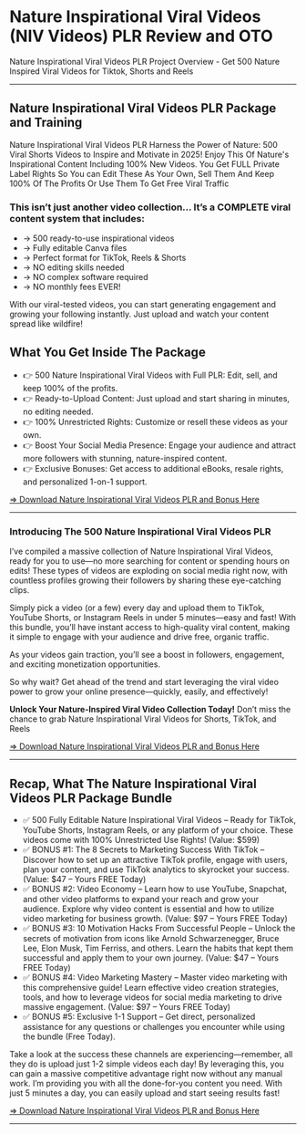 # Nature Inspirational Viral Videos (NIV Videos) PLR Review and OTO
Nature Inspirational Viral Videos PLR Project Overview - Get 500 Nature Inspired Viral Videos for Tiktok, Shorts and Reels

---

## Nature Inspirational Viral Videos PLR Package and Training
Nature Inspirational Viral Videos PLR Harness the Power of Nature: 500 Viral Shorts Videos to Inspire and Motivate in 2025!
Enjoy This Of Nature's Inspirational Content Including 100% New Videos. You Get FULL Private Label Rights So You can Edit These As Your Own, Sell Them And Keep 100% Of The Profits Or Use Them To Get Free Viral Traffic

### This isn’t just another video collection… It’s a COMPLETE viral content system that includes:

* → 500 ready-to-use inspirational videos
* → Fully editable Canva files
* → Perfect format for TikTok, Reels & Shorts
* → NO editing skills needed
* → NO complex software required
* → NO monthly fees EVER!

With our viral-tested videos, you can start generating engagement and growing your following instantly. Just upload and watch your content spread like wildfire!

## What You Get Inside The Package

* 👉 500 Nature Inspirational Viral Videos with Full PLR: Edit, sell, and keep 100% of the profits.
* 👉 Ready-to-Upload Content: Just upload and start sharing in minutes, no editing needed.
* 👉 100% Unrestricted Rights: Customize or resell these videos as your own.
* 👉 Boost Your Social Media Presence: Engage your audience and attract more followers with stunning, nature-inspired content.
* 👉 Exclusive Bonuses: Get access to additional eBooks, resale rights, and personalized 1-on-1 support.

[=> Download Nature Inspirational Viral Videos PLR and Bonus Here](https://warriorplus.com/o2/a/j3c0h9h/0)

---

### Introducing The 500 Nature Inspirational Viral Videos PLR

I’ve compiled a massive collection of Nature Inspirational Viral Videos, ready for you to use—no more searching for content or spending hours on edits! These types of videos are exploding on social media right now, with countless profiles growing their followers by sharing these eye-catching clips.

Simply pick a video (or a few) every day and upload them to TikTok, YouTube Shorts, or Instagram Reels in under 5 minutes—easy and fast! With this bundle, you’ll have instant access to high-quality viral content, making it simple to engage with your audience and drive free, organic traffic.

As your videos gain traction, you’ll see a boost in followers, engagement, and exciting monetization opportunities.

So why wait? Get ahead of the trend and start leveraging the viral video power to grow your online presence—quickly, easily, and effectively!

**Unlock Your Nature-Inspired Viral Video Collection Today!**
Don’t miss the chance to grab Nature Inspirational Viral Videos for Shorts, TikTok, and Reels 

[=> Download Nature Inspirational Viral Videos PLR and Bonus Here](https://warriorplus.com/o2/a/j3c0h9h/0)

---

## Recap, What The Nature Inspirational Viral Videos PLR Package Bundle

* ✅ 500 Fully Editable Nature Inspirational Viral Videos – Ready for TikTok, YouTube Shorts, Instagram Reels, or any platform of your choice. These videos come with 100% Unrestricted Use Rights! (Value: $599)
* ✅ BONUS #1: The 8 Secrets to Marketing Success With TikTok – Discover how to set up an attractive TikTok profile, engage with users, plan your content, and use TikTok analytics to skyrocket your success. (Value: $47 – Yours FREE Today)
* ✅ BONUS #2: Video Economy – Learn how to use YouTube, Snapchat, and other video platforms to expand your reach and grow your audience. Explore why video content is essential and how to utilize video marketing for business growth. (Value: $97 – Yours FREE Today)
* ✅ BONUS #3: 10 Motivation Hacks From Successful People – Unlock the secrets of motivation from icons like Arnold Schwarzenegger, Bruce Lee, Elon Musk, Tim Ferriss, and others. Learn the habits that kept them successful and apply them to your own journey. (Value: $47 – Yours FREE Today)
* ✅ BONUS #4: Video Marketing Mastery – Master video marketing with this comprehensive guide! Learn effective video creation strategies, tools, and how to leverage videos for social media marketing to drive massive engagement. (Value: $97 – Yours FREE Today)
* ✅ BONUS #5: Exclusive 1-1 Support – Get direct, personalized assistance for any questions or challenges you encounter while using the bundle (Free Today).


Take a look at the success these channels are experiencing—remember, all they do is upload just 1-2 simple videos each day!
By leveraging this, you can gain a massive competitive advantage right now without any manual work. I’m providing you with all the done-for-you content you need.
With just 5 minutes a day, you can easily upload and start seeing results fast!

[=> Download Nature Inspirational Viral Videos PLR and Bonus Here](https://warriorplus.com/o2/a/j3c0h9h/0)

---
